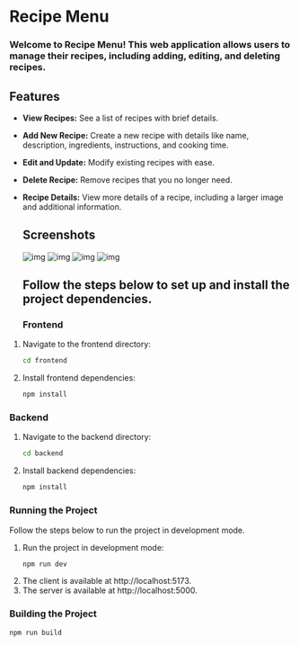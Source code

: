# Recipe Menu

### Welcome to Recipe Menu! This web application allows users to manage their recipes, including adding, editing, and deleting recipes.

## Features

- **View Recipes:** See a list of recipes with brief details.
- **Add New Recipe:** Create a new recipe with details like name, description, ingredients, instructions, and cooking time.
- **Edit and Update:** Modify existing recipes with ease.
- **Delete Recipe:** Remove recipes that you no longer need.
- **Recipe Details:** View more details of a recipe, including a larger image and additional information.

  ## Screenshots

  ![img](https://ibb.co/40SxtQW)
  ![img](https://ibb.co/7JJc9W7d)
  ![img](https://ibb.co/9kkx8tsT)
  ![img](https://ibb.co/0yCDbHPy)

  ## Follow the steps below to set up and install the project dependencies.

  ### Frontend

1. Navigate to the frontend directory:
   ```bash
   cd frontend
2. Install frontend dependencies:
   ```bash
   npm install

### Backend

1. Navigate to the backend directory:
   ```bash
   cd backend
2. Install backend dependencies:
   ```bash
   npm install

### Running the Project
Follow the steps below to run the project in development mode.

1. Run the project in development mode:
   ```bash
   npm run dev
   
2. The client is available at http://localhost:5173.
3. The server is available at http://localhost:5000.

### Building the Project
   ```bash
   npm run build
```
